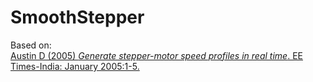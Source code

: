 # SmoothStepper
 
Based on:  
[Austin D (2005) _Generate stepper-motor speed profiles in real time_. EE Times-India: January 2005:1-5.](https://archive.eetindia.co.in/www.eetindia.co.in/ARTICLES/2005JAN/EEIOL_2005JAN03_EMS_TA.pdf%3FSOURCES=DOWNLOAD)
